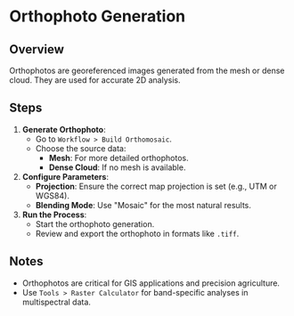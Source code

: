 # Orthophoto Generation

## Overview
Orthophotos are georeferenced images generated from the mesh or dense cloud. They are used for accurate 2D analysis.

## Steps
1. **Generate Orthophoto**:
   - Go to `Workflow > Build Orthomosaic`.
   - Choose the source data:
     - **Mesh**: For more detailed orthophotos.
     - **Dense Cloud**: If no mesh is available.
2. **Configure Parameters**:
   - **Projection**: Ensure the correct map projection is set (e.g., UTM or WGS84).
   - **Blending Mode**: Use "Mosaic" for the most natural results.
3. **Run the Process**:
   - Start the orthophoto generation.
   - Review and export the orthophoto in formats like `.tiff`.

## Notes
- Orthophotos are critical for GIS applications and precision agriculture.
- Use `Tools > Raster Calculator` for band-specific analyses in multispectral data.

